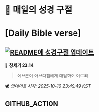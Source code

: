 # 🙏 매일의 성경 구절
# [Daily Bible verse]
## [![README에 성경구절 업데이트](https://github.com/DONGSUKA/first_test/actions/workflows/update-readme-bible.yml/badge.svg)](https://github.com/DONGSUKA/first_test/actions/workflows/update-readme-bible.yml)
<!-- START_BIBLE_VERSE -->
📖 **창세기 23:14**
> 에브론이 아브라함에게 대답하여 이르되

🕊️ _업데이트 시각: 2025-10-10 23:49:49 KST_
  <!-- END_BIBLE_VERSE -->
## GITHUB_ACTION
